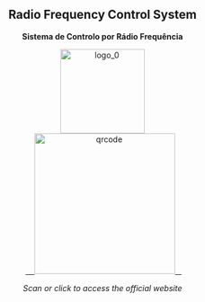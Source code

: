 <div align="center">
  <h2>Radio Frequency Control System</h2>
  <p><strong>Sistema de Controlo por Rádio Frequência</strong></p>
</div>


<div align="center">
  <a href="https://manoper93.github.io/SCRF_HP/" target="_blank">
    <img src="https://github.com/user-attachments/assets/d67fee48-8bf4-4e06-a38c-e5fc8dc90ed3" alt="logo_0" width="150"/>
  </a>
</div>

<div align="center">
  <a href="https://manoper93.github.io/SCRF_HP/" target="_blank">
    <img src="https://github.com/user-attachments/assets/0a5f6399-ba1f-4ca2-898b-0d47ab6e2a62" alt="qrcode" width="250"/>
  </a>
  <p><em>Scan or click to access the official website</em></p>
</div>
